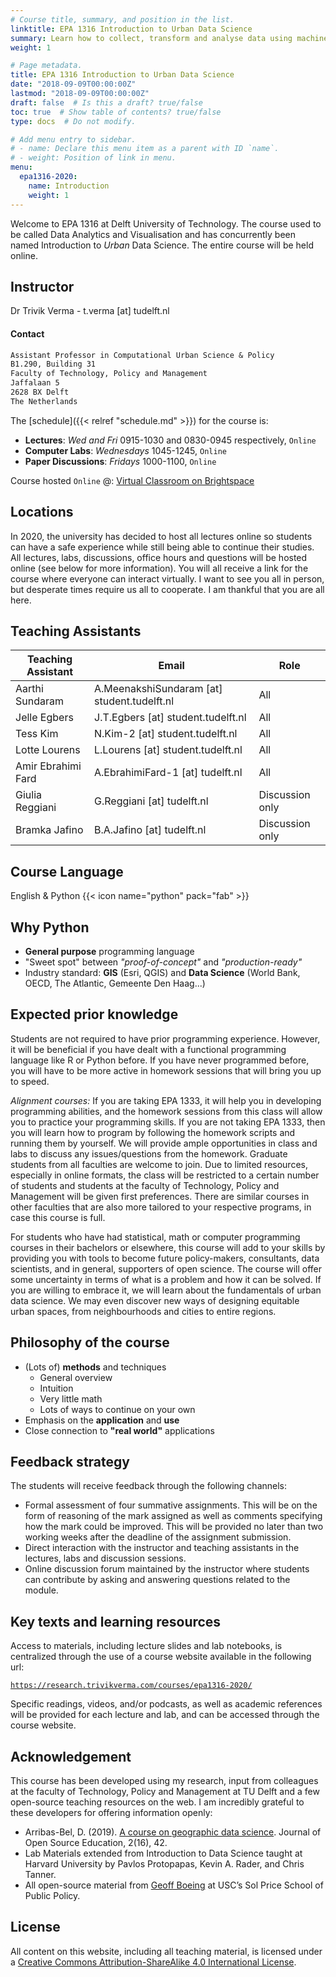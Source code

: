 ```yaml
---
# Course title, summary, and position in the list.
linktitle: EPA 1316 Introduction to Urban Data Science
summary: Learn how to collect, transform and analyse data using machine learning techniques for understanding urban phenomena.
weight: 1

# Page metadata.
title: EPA 1316 Introduction to Urban Data Science
date: "2018-09-09T00:00:00Z"
lastmod: "2018-09-09T00:00:00Z"
draft: false  # Is this a draft? true/false
toc: true  # Show table of contents? true/false
type: docs  # Do not modify.

# Add menu entry to sidebar.
# - name: Declare this menu item as a parent with ID `name`.
# - weight: Position of link in menu.
menu:
  epa1316-2020:
    name: Introduction
    weight: 1
---
```


Welcome to EPA 1316 at Delft University of Technology. The course used to be called Data Analytics and Visualisation and has concurrently been named Introduction to _Urban_ Data Science. The entire course will be held online.

## Instructor

Dr Trivik Verma - t.verma [at] tudelft.nl

#### Contact

```markdown
Assistant Professor in Computational Urban Science & Policy
B1.290, Building 31
Faculty of Technology, Policy and Management
Jaffalaan 5
2628 BX Delft
The Netherlands
```

The [schedule]({{< relref "schedule.md" >}}) for the course is:

* **Lectures**: *Wed and Fri* 0915-1030 and 0830-0945 respectively, `Online`
* **Computer Labs**: *Wednesdays* 1045-1245, `Online`
* **Paper Discussions**: *Fridays* 1000-1100, `Online`

Course hosted `Online` @: [Virtual Classroom on Brightspace](https://brightspace.tudelft.nl/d2l/ext/rp/279068/lti/framedlaunch/2af9630e-da09-4858-adb7-932c16dde1c2)


## Locations

In 2020, the university has decided to host all lectures online so students can have a safe experience while still being able to continue their studies. All lectures, labs, discussions, office hours and questions will be hosted online (see below for more information). You will all receive a link for the course where everyone can interact virtually. I want to see you all in person, but desperate times require us all to cooperate. I am thankful that you are all here.




## Teaching Assistants

| Teaching Assistant 	| Email                                       	| Role            	|
|--------------------	|---------------------------------------------	|-----------------	|
| Aarthi Sundaram    	| A.MeenakshiSundaram [at] student.tudelft.nl 	| All             	|
| Jelle Egbers       	| J.T.Egbers [at] student.tudelft.nl          	| All             	|
| Tess Kim           	| N.Kim-2 [at] student.tudelft.nl             	| All             	|
| Lotte Lourens      	| L.Lourens [at] student.tudelft.nl           	| All             	|
| Amir Ebrahimi Fard 	| A.EbrahimiFard-1 [at] tudelft.nl            	| All             	|
| Giulia Reggiani    	| G.Reggiani [at] tudelft.nl                  	| Discussion only 	|
| Bramka Jafino      	| B.A.Jafino [at] tudelft.nl                  	| Discussion only 	|

## Course Language

English & Python {{< icon name="python" pack="fab" >}}

## Why Python

* **General purpose** programming language
* "Sweet spot" between *"proof-of-concept"* and *"production-ready"*
* Industry standard: **GIS** (Esri, QGIS) and **Data Science** (World Bank, OECD, The Atlantic, Gemeente Den Haag...)

## Expected prior knowledge

Students are not required to have prior programming experience. However, it will be beneficial if you have dealt with a functional programming language like R or Python before. If you have never programmed before, you will have to be more active in homework sessions that will bring you up to speed.

_Alignment courses:_ If you are taking EPA 1333, it will help you in developing programming abilities, and the homework sessions from this class will allow you to practice your programming skills. If you are not taking EPA 1333, then you will learn how to program by following the homework scripts and running them by yourself. We will provide ample opportunities in class and labs to discuss any issues/questions from the homework. Graduate students from all faculties are welcome to join. Due to limited resources, especially in online formats, the class will be restricted to a certain number of students and students at the faculty of Technology, Policy and Management will be given first preferences. There are similar courses in other faculties that are also more tailored to your respective programs, in case this course is full.

For students who have had statistical, math or computer programming courses in their bachelors or elsewhere, this course will add to your skills by providing you with tools to become future policy-makers, consultants, data scientists, and in general, supporters of open science. The course will offer some uncertainty in terms of what is a problem and how it can be solved. If you are willing to embrace it, we will learn about the fundamentals of urban data science. We may even discover new ways of designing equitable urban spaces, from neighbourhoods and cities to entire regions.

## Philosophy of the course

- (Lots of) **methods** and techniques
    - General overview
    - Intuition
    - Very little math
    - Lots of ways to continue on your own
- Emphasis on the **application** and **use**
- Close connection to **"real world"** applications

## Feedback strategy

The students will receive feedback through the following channels:

* Formal assessment of four summative assignments. This will be on the form of reasoning of the mark assigned as well as comments specifying how the mark could be improved. This will be provided no later than two working weeks after the deadline of the assignment submission.
* Direct interaction with the instructor and teaching assistants in the lectures, labs and discussion sessions.
* Online discussion forum maintained by the instructor where students can contribute by asking and answering questions related to the module.

## Key texts and learning resources

Access to materials, including lecture slides and lab notebooks, is centralized through the
use of a course website available in the following url:

[`https://research.trivikverma.com/courses/epa1316-2020/`](https://research.trivikverma.com/courses/epa1316-2020/)

Specific readings, videos, and/or podcasts, as well as academic references will be provided for each lecture and lab, and can be accessed through the course website.

## Acknowledgement

This course has been developed using my research, input from colleagues at the faculty of Technology, Policy and Management at TU Delft and a few open-source teaching resources on the web. I am incredibly grateful to these developers for offering information openly:

* Arribas-Bel, D. (2019). [A course on geographic data science](https://jose.theoj.org/papers/10.21105/jose.00042). Journal of Open Source Education, 2(16), 42.
* Lab Materials extended from Introduction to Data Science taught at Harvard University by Pavlos Protopapas, Kevin A. Rader, and Chris Tanner.
* All open-source material from [Geoff Boeing](https://geoffboeing.com/) at USC’s Sol Price School of Public Policy.

## License

All content on this website, including all teaching material, is licensed under a [Creative Commons Attribution-ShareAlike 4.0 International License](http://creativecommons.org/licenses/by-sa/4.0/).
